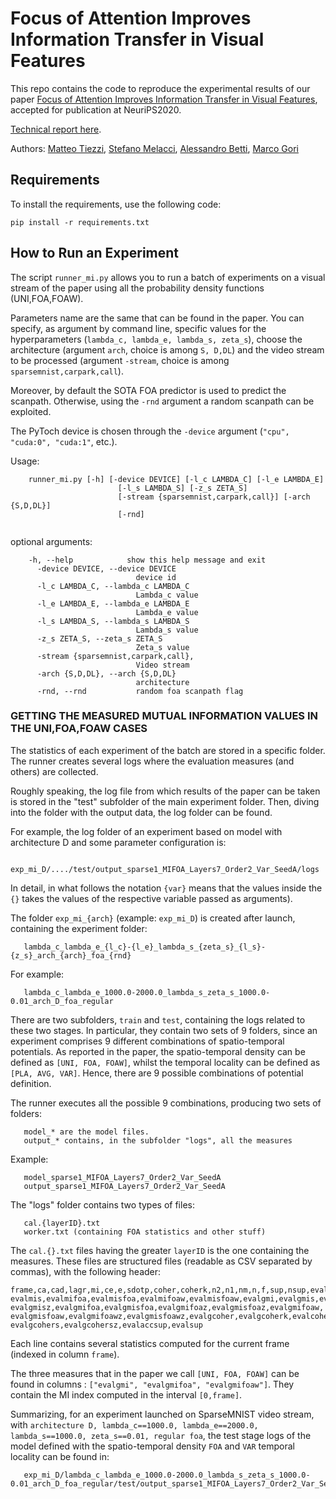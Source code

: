 # Focus of Attention Improves Information Transfer in Visual Features

This repo contains the code to reproduce the experimental results of our paper [Focus of Attention Improves Information Transfer in Visual Features](https://arxiv.org/abs/2006.09229), accepted for publication at NeuriPS2020.


[Technical report here](https://arxiv.org/abs/2006.092294). 

Authors: [Matteo Tiezzi](https://mtiezzi.github.io/), [Stefano Melacci](http://sailab.diism.unisi.it/people/stefano-melacci/), [Alessandro Betti](http://sailab.diism.unisi.it/people/alessandro-betti/), [Marco Gori](http://sailab.diism.unisi.it/people/marco-gori/)


## Requirements
To install the requirements, use the following code:

```
pip install -r requirements.txt
```

## How to Run an Experiment

The script `runner_mi.py` allows you to run a batch of experiments on a visual
stream of the paper using all the probability density functions (UNI,FOA,FOAW).

Parameters name are the same that can be found in the paper. You can specify,
as argument by command line, specific values for the hyperparameters
(`lambda_c, lambda_e, lambda_s, zeta_s`), choose the architecture (argument
`arch`, choice is among `S, D,DL`) and the video stream to be processed
(argument `-stream`, choice is among `sparsemnist,carpark,call`).

Moreover, by default the SOTA FOA predictor is used to predict the scanpath.
Otherwise, using the `-rnd` argument a random scanpath can be exploited.

The PyToch device is chosen through the `-device` argument (`"cpu", "cuda:0",
"cuda:1"`, etc.).

Usage:

```
    runner_mi.py [-h] [-device DEVICE] [-l_c LAMBDA_C] [-l_e LAMBDA_E]
                        [-l_s LAMBDA_S] [-z_s ZETA_S]
                        [-stream {sparsemnist,carpark,call}] [-arch {S,D,DL}]
                        [-rnd]


```
optional arguments:




```
    -h, --help            show this help message and exit
      -device DEVICE, --device DEVICE
                            device id
      -l_c LAMBDA_C, --lambda_c LAMBDA_C
                            Lambda_c value
      -l_e LAMBDA_E, --lambda_e LAMBDA_E
                            Lambda_e value
      -l_s LAMBDA_S, --lambda_s LAMBDA_S
                            Lambda_s value
      -z_s ZETA_S, --zeta_s ZETA_S
                            Zeta_s value
      -stream {sparsemnist,carpark,call}, 
                            Video stream
      -arch {S,D,DL}, --arch {S,D,DL}
                            architecture
      -rnd, --rnd           random foa scanpath flag
```

### GETTING THE MEASURED MUTUAL INFORMATION VALUES IN THE UNI,FOA,FOAW CASES

The statistics of each experiment of the batch are stored in a specific folder.
The runner creates several logs where the evaluation measures (and others)
are collected.

Roughly speaking, the log file from which results of the paper can be taken
is stored in the "test" subfolder of the main experiment folder. Then, diving
into the folder with the output data, the log folder can be found.

For example, the log folder of an experiment based on model with architecture
D and some parameter configuration is:

```
   exp_mi_D/..../test/output_sparse1_MIFOA_Layers7_Order2_Var_SeedA/logs
```

In detail, in what follows the notation `{var}` means that the values inside
the `{}` takes the values of the respective variable passed as arguments).

The folder `exp_mi_{arch}` (example: `exp_mi_D`) is created after launch,
containing the experiment folder:

```
   lambda_c_lambda_e_{l_c}-{l_e}_lambda_s_{zeta_s}_{l_s}-{z_s}_arch_{arch}_foa_{rnd}
```

For example:
```
   lambda_c_lambda_e_1000.0-2000.0_lambda_s_zeta_s_1000.0-0.01_arch_D_foa_regular
```
There are two subfolders, `train` and `test`, containing the logs related to
these two stages. In particular, they contain two sets of 9 folders, since an
experiment comprises 9 different combinations of spatio-temporal potentials.
As reported in the paper, the spatio-temporal density can be defined as
`[UNI, FOA, FOAW]`, whilst the temporal locality can be defined as `[PLA, AVG,
VAR]`. Hence, there are 9 possible combinations of potential definition.

The runner executes all the possible 9 combinations, producing two sets of
folders:
```
   model_* are the model files.
   output_* contains, in the subfolder "logs", all the measures 
```
Example: 
```
   model_sparse1_MIFOA_Layers7_Order2_Var_SeedA
   output_sparse1_MIFOA_Layers7_Order2_Var_SeedA
```
The "logs" folder contains two types of files:
```
   cal.{layerID}.txt
   worker.txt (containing FOA statistics and other stuff)
```
The `cal.{}.txt` files having the greater `layerID` is the one containing the
measures. These files are structured files (readable as CSV separated by
commas), with the following header:

```
frame,ca,cad,lagr,mi,ce,e,sdotp,coher,coherk,n2,n1,nm,n,f,sup,nsup,evalmi,
evalmis,evalmifoa,evalmisfoa,evalmifoaw,evalmisfoaw,evalgmi,evalgmis,evalgmiz,
evalgmisz,evalgmifoa,evalgmisfoa,evalgmifoaz,evalgmisfoaz,evalgmifoaw,
evalgmisfoaw,evalgmifoawz,evalgmisfoawz,evalgcoher,evalgcoherk,evalcohers,
evalgcohers,evalgcohersz,evalaccsup,evalsup
```
Each line contains several statistics computed for the current frame (indexed
in column `frame`).

The three measures that in the paper we call `[UNI, FOA, FOAW]` can be found in
columns : `["evalgmi", "evalgmifoa", "evalgmifoaw"]`. They contain the MI index
computed in the interval `[0,frame]`.

Summarizing, for an experiment launched on SparseMNIST video stream, with
`architecture D, lambda_c==1000.0, lambda_e==2000.0, lambda_s==1000.0,
zeta_s==0.01, regular foa`, the test stage logs of the model defined with the
spatio-temporal density `FOA` and `VAR` temporal locality can be found in:
```
   exp_mi_D/lambda_c_lambda_e_1000.0-2000.0_lambda_s_zeta_s_1000.0-0.01_arch_D_foa_regular/test/output_sparse1_MIFOA_Layers7_Order2_Var_SeedA/logs/cal.6.txt
```
